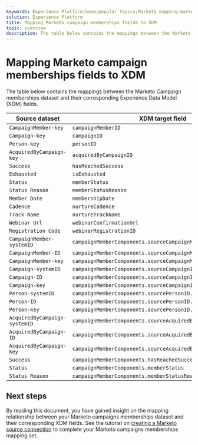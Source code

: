 ```yaml
---
keywords: Experience Platform;home;popular topics;Marketo mapping;marketo mapping;Campaign memberships mapping;campaign memberships mapping
solution: Experience Platform
title: Mapping Marketo campaign memberships fields to XDM
topic: overview
description: The table below contains the mappings between the Marketo Campaign memberships dataset and their corresponding XDM fields.
---
```


# Mapping Marketo campaign memberships fields to XDM

The table below contains the mappings between the Marketo Campaign memberships dataset and their corresponding Experience Data Model (XDM) fields.

| Source dataset | XDM target field |
| -------------- | ---------------- |
| `CampaignMember-key` | `campaignMemberID` |
| `Campaign-key` | `campaignID` |
| `Person-key` | `personID` |
| `AcquiredByCampaign-key` | `acquiredByCampaignID` |
| `Success` | `hasReachedSuccess` |
| `Exhausted` | `isExhausted` |
| `Status` | `memberStatus` |
| `Status Reason` | `memberStatusReason` |
| `Member Date` | `membershipDate` |
| `Cadence` | `nurtureCadence` |
| `Track Name` | `nurtureTrackName` |
| `Webinar Url` | `webinarConfirmationUrl` |
| `Registration Code` | `webinarRegistrationID` |
| `CampaignMember-systemID` | `campaignMemberComponents.sourceCampaignMemberID.systemID` |
| `CampaignMember-ID` | `campaignMemberComponents.sourceCampaignMemberID.ID` |
| `CampaignMember-key` | `campaignMemberComponents.sourceCampaignMemberID.key` |
| `Campaign-systemID` | `campaignMemberComponents.sourceCampaignID.systemID` |
| `Campaign-ID` | `campaignMemberComponents.sourceCampaignID.ID` |
| `Campaign-key` | `campaignMemberComponents.sourceCampaignID.key` |
| `Person-systemID` | `campaignMemberComponents.sourcePersonID.systemID` |
| `Person-ID` | `campaignMemberComponents.sourcePersonID.ID` |
| `Person-key` | `campaignMemberComponents.sourcePersonID.key` |
| `AcquiredByCampaign-systemID` | `campaignMemberComponents.sourceAcquiredByCampaignID.systemID` |
| `AcquiredByCampaign-ID` | `campaignMemberComponents.sourceAcquiredByCampaignID.ID` |
| `AcquiredByCampaign-key` | `campaignMemberComponents.sourceAcquiredByCampaignID.key` |
| `Success` | `campaignMemberComponents.hasReachedSuccess` |
| `Status` | `campaignMemberComponents.memberStatus` |
| `Status Reason` | `campaignMemberComponents.memberStatusReason` |

## Next steps

By reading this document, you have gained insight on the mapping relationship between your Marketo campaigns memberships dataset and their corresponding XDM fields. See the tutorial on [creating a Marketo source connection](../../../tutorials/ui/create/adobe-applications/marketo.md) to complete your Marketo campaigns memberships mapping set.
